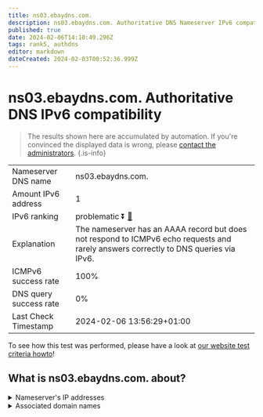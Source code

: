 ```yaml
---
title: ns03.ebaydns.com.
description: ns03.ebaydns.com. Authoritative DNS Nameserver IPv6 compatibility
published: true
date: 2024-02-06T14:10:49.296Z
tags: rank5, authdns
editor: markdown
dateCreated: 2024-02-03T00:52:36.999Z
---
```


# ns03.ebaydns.com. Authoritative DNS IPv6 compatibility

> The results shown here are accumulated by automation. If you're convinced the displayed data is wrong, please [contact the administrators](/howto/chat). 
{.is-info}




|   |   |
| - | - |
| Nameserver DNS name | ns03.ebaydns.com.
| Amount IPv6 address | 1
| IPv6 ranking | problematic :arrow_double_down: [🔗](/howto/ranking) |
| Explanation | The nameserver has an AAAA record but does not respond to ICMPv6 echo requests and rarely answers correctly to DNS queries via IPv6. |
| ICMPv6 success rate | 100%|
| DNS query success rate | 0% |
| Last Check Timestamp | 2024-02-06 13:56:29+01:00 |

To see how this test was performed, please have a look at [our website test criteria howto](/howto/testcriteria/authdns)!


## What is ns03.ebaydns.com. about?




<details>
<summary>Nameserver's IP addresses</summary>

2607:f740:e642:8::1

</details>



<details>
<summary>Associated domain names</summary>

www.ebay.com

</details>
